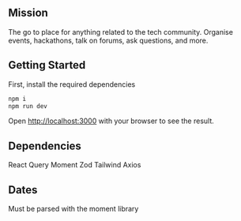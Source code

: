 ## Mission
The go to place for anything related to the tech community. Organise events, hackathons, talk on forums, ask questions, and more.

## Getting Started

First, install the required dependencies

```bash
npm i
npm run dev
```
Open [http://localhost:3000](http://localhost:3000) with your browser to see the result.

## Dependencies

React Query
Moment
Zod
Tailwind
Axios

## Dates

Must be parsed with the moment library